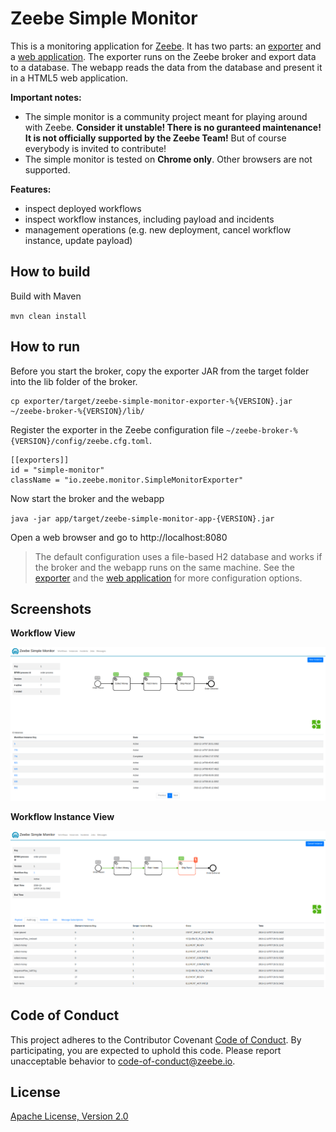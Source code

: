 Zeebe Simple Monitor
=========================

This is a monitoring application for [Zeebe](https://zeebe.io). It has two parts: an [exporter](https://github.com/zeebe-io/zeebe-simple-monitor/exporter) and a [web application](https://github.com/zeebe-io/zeebe-simple-monitor/app). The exporter runs on the Zeebe broker and export data to a database. The webapp reads the data from the database and present it in a HTML5 web application.

**Important notes:**
* The simple monitor is a community project meant for playing around with Zeebe. **Consider it unstable! There is no guranteed maintenance! It is not officially supported by the Zeebe Team!** But of course everybody is invited to contribute!
* The simple monitor is tested on **Chrome only**. Other browsers are not supported.

**Features:**
* inspect deployed workflows
* inspect workflow instances, including payload and incidents
* management operations (e.g. new deployment, cancel workflow instance, update payload)


## How to build

Build with Maven

`mvn clean install`

## How to run

Before you start the broker, copy the exporter JAR from the target folder into the lib folder of the broker.

```
cp exporter/target/zeebe-simple-monitor-exporter-%{VERSION}.jar ~/zeebe-broker-%{VERSION}/lib/
```

Register the exporter in the Zeebe configuration file `~/zeebe-broker-%{VERSION}/config/zeebe.cfg.toml`.

```
[[exporters]]
id = "simple-monitor"
className = "io.zeebe.monitor.SimpleMonitorExporter"
```

Now start the broker and the webapp

`java -jar app/target/zeebe-simple-monitor-app-{VERSION}.jar`

Open a web browser and go to http://localhost:8080

> The default configuration uses a file-based H2 database and works if the broker and the webapp runs on the same machine. See the [exporter](https://github.com/zeebe-io/zeebe-simple-monitor/tree/master/exporter#configure-the-exporter) and the [web application](https://github.com/zeebe-io/zeebe-simple-monitor/tree/master/app#configuration) for more configuration options.

## Screenshots

**Workflow View**

![screenshot](app/docs/workflow-details.png)

**Workflow Instance View**

![screenshot](app/docs/instance-details.png)

## Code of Conduct

This project adheres to the Contributor Covenant [Code of
Conduct](/CODE_OF_CONDUCT.md). By participating, you are expected to uphold
this code. Please report unacceptable behavior to code-of-conduct@zeebe.io.

## License

[Apache License, Version 2.0](/LICENSE) 

[broker-core]: https://github.com/zeebe-io/zeebe/tree/master/broker-core
[agpl]: https://github.com/zeebe-io/zeebe/blob/master/GNU-AGPL-3.0
